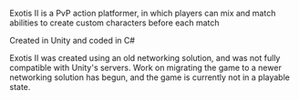 Exotis II is a PvP action platformer, in which players can mix and match abilities to create custom characters before each match

Created in Unity and coded in C#

Exotis II was created using an old networking solution, and was not fully compatible with Unity's servers.
Work on migrating the game to a newer networking solution has begun, and the game is currently not in a playable state.
